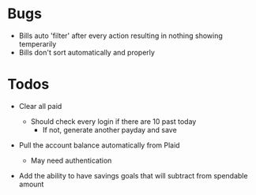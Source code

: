 # Bugs

- Bills auto 'filter' after every action resulting in nothing showing temperarily
- Bills don't sort automatically and properly

# Todos

- Clear all paid

  - Should check every login if there are 10 past today
    - If not, generate another payday and save

- Pull the account balance automatically from Plaid

  - May need authentication

- Add the ability to have savings goals that will subtract from spendable amount
